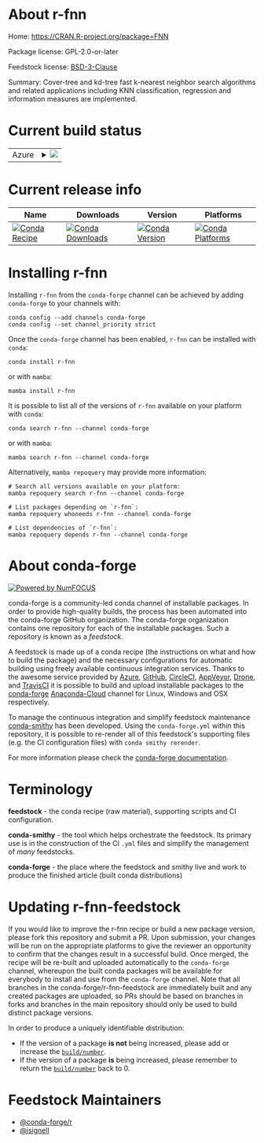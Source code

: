 About r-fnn
===========

Home: https://CRAN.R-project.org/package=FNN

Package license: GPL-2.0-or-later

Feedstock license: [BSD-3-Clause](https://github.com/conda-forge/r-fnn-feedstock/blob/main/LICENSE.txt)

Summary: Cover-tree and kd-tree fast k-nearest neighbor search algorithms and related applications including KNN classification, regression and information measures are implemented.

Current build status
====================


<table>
    
  <tr>
    <td>Azure</td>
    <td>
      <details>
        <summary>
          <a href="https://dev.azure.com/conda-forge/feedstock-builds/_build/latest?definitionId=1142&branchName=main">
            <img src="https://dev.azure.com/conda-forge/feedstock-builds/_apis/build/status/r-fnn-feedstock?branchName=main">
          </a>
        </summary>
        <table>
          <thead><tr><th>Variant</th><th>Status</th></tr></thead>
          <tbody><tr>
              <td>linux_64_r_base4.1</td>
              <td>
                <a href="https://dev.azure.com/conda-forge/feedstock-builds/_build/latest?definitionId=1142&branchName=main">
                  <img src="https://dev.azure.com/conda-forge/feedstock-builds/_apis/build/status/r-fnn-feedstock?branchName=main&jobName=linux&configuration=linux_64_r_base4.1" alt="variant">
                </a>
              </td>
            </tr><tr>
              <td>linux_64_r_base4.2</td>
              <td>
                <a href="https://dev.azure.com/conda-forge/feedstock-builds/_build/latest?definitionId=1142&branchName=main">
                  <img src="https://dev.azure.com/conda-forge/feedstock-builds/_apis/build/status/r-fnn-feedstock?branchName=main&jobName=linux&configuration=linux_64_r_base4.2" alt="variant">
                </a>
              </td>
            </tr><tr>
              <td>osx_64_r_base4.1</td>
              <td>
                <a href="https://dev.azure.com/conda-forge/feedstock-builds/_build/latest?definitionId=1142&branchName=main">
                  <img src="https://dev.azure.com/conda-forge/feedstock-builds/_apis/build/status/r-fnn-feedstock?branchName=main&jobName=osx&configuration=osx_64_r_base4.1" alt="variant">
                </a>
              </td>
            </tr><tr>
              <td>osx_64_r_base4.2</td>
              <td>
                <a href="https://dev.azure.com/conda-forge/feedstock-builds/_build/latest?definitionId=1142&branchName=main">
                  <img src="https://dev.azure.com/conda-forge/feedstock-builds/_apis/build/status/r-fnn-feedstock?branchName=main&jobName=osx&configuration=osx_64_r_base4.2" alt="variant">
                </a>
              </td>
            </tr><tr>
              <td>osx_arm64_r_base4.1</td>
              <td>
                <a href="https://dev.azure.com/conda-forge/feedstock-builds/_build/latest?definitionId=1142&branchName=main">
                  <img src="https://dev.azure.com/conda-forge/feedstock-builds/_apis/build/status/r-fnn-feedstock?branchName=main&jobName=osx&configuration=osx_arm64_r_base4.1" alt="variant">
                </a>
              </td>
            </tr><tr>
              <td>osx_arm64_r_base4.2</td>
              <td>
                <a href="https://dev.azure.com/conda-forge/feedstock-builds/_build/latest?definitionId=1142&branchName=main">
                  <img src="https://dev.azure.com/conda-forge/feedstock-builds/_apis/build/status/r-fnn-feedstock?branchName=main&jobName=osx&configuration=osx_arm64_r_base4.2" alt="variant">
                </a>
              </td>
            </tr><tr>
              <td>win_64</td>
              <td>
                <a href="https://dev.azure.com/conda-forge/feedstock-builds/_build/latest?definitionId=1142&branchName=main">
                  <img src="https://dev.azure.com/conda-forge/feedstock-builds/_apis/build/status/r-fnn-feedstock?branchName=main&jobName=win&configuration=win_64_" alt="variant">
                </a>
              </td>
            </tr>
          </tbody>
        </table>
      </details>
    </td>
  </tr>
</table>

Current release info
====================

| Name | Downloads | Version | Platforms |
| --- | --- | --- | --- |
| [![Conda Recipe](https://img.shields.io/badge/recipe-r--fnn-green.svg)](https://anaconda.org/conda-forge/r-fnn) | [![Conda Downloads](https://img.shields.io/conda/dn/conda-forge/r-fnn.svg)](https://anaconda.org/conda-forge/r-fnn) | [![Conda Version](https://img.shields.io/conda/vn/conda-forge/r-fnn.svg)](https://anaconda.org/conda-forge/r-fnn) | [![Conda Platforms](https://img.shields.io/conda/pn/conda-forge/r-fnn.svg)](https://anaconda.org/conda-forge/r-fnn) |

Installing r-fnn
================

Installing `r-fnn` from the `conda-forge` channel can be achieved by adding `conda-forge` to your channels with:

```
conda config --add channels conda-forge
conda config --set channel_priority strict
```

Once the `conda-forge` channel has been enabled, `r-fnn` can be installed with `conda`:

```
conda install r-fnn
```

or with `mamba`:

```
mamba install r-fnn
```

It is possible to list all of the versions of `r-fnn` available on your platform with `conda`:

```
conda search r-fnn --channel conda-forge
```

or with `mamba`:

```
mamba search r-fnn --channel conda-forge
```

Alternatively, `mamba repoquery` may provide more information:

```
# Search all versions available on your platform:
mamba repoquery search r-fnn --channel conda-forge

# List packages depending on `r-fnn`:
mamba repoquery whoneeds r-fnn --channel conda-forge

# List dependencies of `r-fnn`:
mamba repoquery depends r-fnn --channel conda-forge
```


About conda-forge
=================

[![Powered by
NumFOCUS](https://img.shields.io/badge/powered%20by-NumFOCUS-orange.svg?style=flat&colorA=E1523D&colorB=007D8A)](https://numfocus.org)

conda-forge is a community-led conda channel of installable packages.
In order to provide high-quality builds, the process has been automated into the
conda-forge GitHub organization. The conda-forge organization contains one repository
for each of the installable packages. Such a repository is known as a *feedstock*.

A feedstock is made up of a conda recipe (the instructions on what and how to build
the package) and the necessary configurations for automatic building using freely
available continuous integration services. Thanks to the awesome service provided by
[Azure](https://azure.microsoft.com/en-us/services/devops/), [GitHub](https://github.com/),
[CircleCI](https://circleci.com/), [AppVeyor](https://www.appveyor.com/),
[Drone](https://cloud.drone.io/welcome), and [TravisCI](https://travis-ci.com/)
it is possible to build and upload installable packages to the
[conda-forge](https://anaconda.org/conda-forge) [Anaconda-Cloud](https://anaconda.org/)
channel for Linux, Windows and OSX respectively.

To manage the continuous integration and simplify feedstock maintenance
[conda-smithy](https://github.com/conda-forge/conda-smithy) has been developed.
Using the ``conda-forge.yml`` within this repository, it is possible to re-render all of
this feedstock's supporting files (e.g. the CI configuration files) with ``conda smithy rerender``.

For more information please check the [conda-forge documentation](https://conda-forge.org/docs/).

Terminology
===========

**feedstock** - the conda recipe (raw material), supporting scripts and CI configuration.

**conda-smithy** - the tool which helps orchestrate the feedstock.
                   Its primary use is in the construction of the CI ``.yml`` files
                   and simplify the management of *many* feedstocks.

**conda-forge** - the place where the feedstock and smithy live and work to
                  produce the finished article (built conda distributions)


Updating r-fnn-feedstock
========================

If you would like to improve the r-fnn recipe or build a new
package version, please fork this repository and submit a PR. Upon submission,
your changes will be run on the appropriate platforms to give the reviewer an
opportunity to confirm that the changes result in a successful build. Once
merged, the recipe will be re-built and uploaded automatically to the
`conda-forge` channel, whereupon the built conda packages will be available for
everybody to install and use from the `conda-forge` channel.
Note that all branches in the conda-forge/r-fnn-feedstock are
immediately built and any created packages are uploaded, so PRs should be based
on branches in forks and branches in the main repository should only be used to
build distinct package versions.

In order to produce a uniquely identifiable distribution:
 * If the version of a package **is not** being increased, please add or increase
   the [``build/number``](https://docs.conda.io/projects/conda-build/en/latest/resources/define-metadata.html#build-number-and-string).
 * If the version of a package **is** being increased, please remember to return
   the [``build/number``](https://docs.conda.io/projects/conda-build/en/latest/resources/define-metadata.html#build-number-and-string)
   back to 0.

Feedstock Maintainers
=====================

* [@conda-forge/r](https://github.com/conda-forge/r/)
* [@jsignell](https://github.com/jsignell/)

